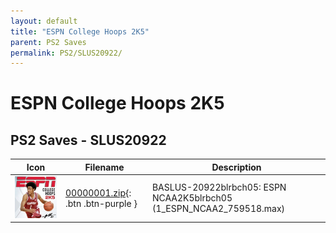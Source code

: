 ```yaml
---
layout: default
title: "ESPN College Hoops 2K5"
parent: PS2 Saves
permalink: PS2/SLUS20922/
---
```

# ESPN College Hoops 2K5

## PS2 Saves - SLUS20922

| Icon | Filename | Description |
|------|----------|-------------|
| ![ESPN College Hoops 2K5](icon0.png) | [00000001.zip](00000001.zip){: .btn .btn-purple } | BASLUS-20922blrbch05: ESPN NCAA2K5blrbch05 (1_ESPN_NCAA2_759518.max) |
